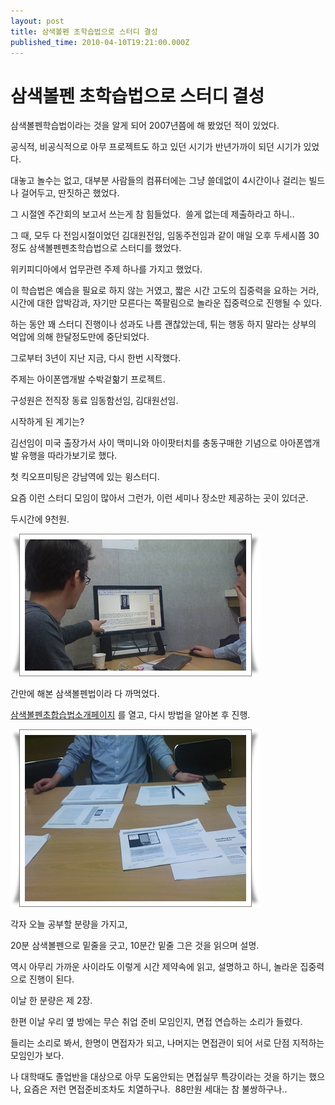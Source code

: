 ```yaml
---
layout: post
title: 삼색볼펜 초학습법으로 스터디 결성
published_time: 2010-04-10T19:21:00.000Z
---
```


# 삼색볼펜 초학습법으로 스터디 결성


삼색볼펜학습법이라는 것을 알게 되어 2007년쯤에 해 봤었던 적이 있었다.

공식적, 비공식적으로 아무 프로젝트도 하고 있던 시기가 반년가까이 되던 시기가 있었다.

대놓고 놀수는 없고, 대부분 사람들의 컴퓨터에는 그냥 쓸데없이 4시간이나 걸리는 빌드나 걸어두고, 딴짓하곤 했었다.

그 시절엔 주간회의 보고서 쓰는게 참 힘들었다.  쓸게 없는데 제출하라고 하니..

그 때, 모두 다 전임시절이었던 김대원전임, 임동주전임과 같이 매일 오후 두세시쯤 30정도 삼색볼펜펜초학습법으로 스터디를 했었다.

위키피디아에서 업무관련 주제 하나를 가지고 했었다.

이 학습법은 예습을 필요로 하지 않는 거였고, 짧은 시간 고도의 집중력을 요하는 거라, 시간에 대한 압박감과, 자기만 모른다는 쪽팔림으로 놀라운 집중력으로 진행될 수 있다.

하는 동안 꽤 스터디 진행이나 성과도 나름 괜찮았는데, 튀는 행동 하지 말라는 상부의 억압에 의해 한달정도만에 중단되었다.

그로부터 3년이 지난 지금, 다시 한번 시작했다.

주제는 아이폰앱개발 수박겉핢기 프로젝트.

구성원은 전직장 동료 임동함선임, 김대원선임.

시작하게 된 계기는?

김선임이 미국 출장가서 사이 맥미니와 아이팟터치를 충동구매한 기념으로 아아폰앱개발 유행을 따라가보기로 했다.

첫 킥오프미팅은 강남역에 있는 윙스터디.

요즘 이런 스터디 모임이 많아서 그런가, 이런 세미나 장소만 제공하는 곳이 있더군.

두시간에 9천원.

![](../pds/201004/10/80/a0109780_4bc0399182c64.jpg)

간만에 해본 삼색볼펜법이라 다 까먹었다.

[삼색볼펜초합습법소개페이지](http://agile.egloos.com/3684946) 를 열고, 다시 방법을 알아본 후 진행.

![](../pds/201004/10/80/a0109780_4bc04f81d97f4.jpg)

각자 오늘 공부할 분량을 가지고,

20분 삼색볼펜으로 밑줄을 긋고, 10분간 밑줄 그은 것을 읽으며 설명.

역시 아무리 가까운 사이라도 이렇게 시간 제약속에 읽고, 설명하고 하니, 놀라운 집중력으로 진행이 된다.

이날 한 분량은 제 2장.

한편 이날 우리 옆 방에는 무슨 취업 준비 모임인지, 면접 연습하는 소리가 들렸다.

들리는 소리로 봐서, 한명이 면접자가 되고, 나머지는 면접관이 되어 서로 단점 지적하는 모임인가 보다.

나 대학때도 졸업반을 대상으로 아무 도움안되는 면접실무 특강이라는 것을 하기는 했으나, 요즘은 저런 면접준비조차도 치열하구나.  88만원 세대는 참 불쌍하구나..

